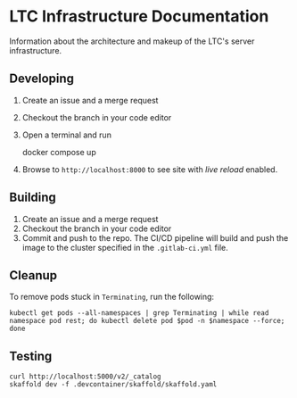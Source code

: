 # LTC Infrastructure Documentation

Information about the architecture and makeup of the LTC's server infrastructure.

## Developing

1. Create an issue and a merge request
1. Checkout the branch in your code editor
1. Open a terminal and run

    docker compose up

1. Browse to `http://localhost:8000` to see site with *live reload* enabled.

## Building

1. Create an issue and a merge request
1. Checkout the branch in your code editor
1. Commit and push to the repo. The CI/CD pipeline will build and push the image to the cluster specified in the `.gitlab-ci.yml` file.

## Cleanup

To remove pods stuck in `Terminating`, run the following:

    kubectl get pods --all-namespaces | grep Terminating | while read namespace pod rest; do kubectl delete pod $pod -n $namespace --force; done

## Testing

    curl http://localhost:5000/v2/_catalog
    skaffold dev -f .devcontainer/skaffold/skaffold.yaml
